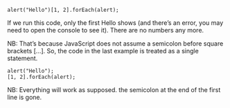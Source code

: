 ````` javascipt
alert("Hello")[1, 2].forEach(alert);
`````


If we run this code, only the first Hello shows (and there’s an error, you may need to open the console to see it). There are no numbers any more. 

NB: That’s because JavaScript does not assume a semicolon before square brackets [...]. So, the code in the last example is treated as a single statement.

````` javascipt
alert("Hello");
[1, 2].forEach(alert);
`````
NB: Everything will work as supposed. the semicolon at the end of the first line is gone.